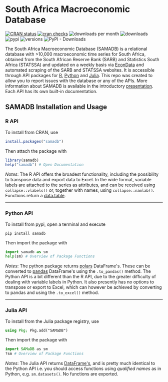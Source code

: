 # South Africa Macroeconomic Database

<!-- badges -->
[![CRAN status](https://www.r-pkg.org/badges/version/samadb)](https://cran.r-project.org/package=samadb) 
[![cran checks](https://badges.cranchecks.info/worst/samadb.svg)](https://cran.r-project.org/web/checks/check_results_samadb.html)
![downloads per month](http://cranlogs.r-pkg.org/badges/samadb?color=blue)
![downloads](http://cranlogs.r-pkg.org/badges/grand-total/samadb?color=blue)
![pypi](https://img.shields.io/pypi/v/samadb.svg)
![versions](https://img.shields.io/pypi/pyversions/samadb.svg)
![PyPI - Downloads](https://img.shields.io/pypi/dm/samadb)
<!-- end badges -->

The South Africa Macroeconomic Database (SAMADB) is a relational database with >10,000 macroeconomic time series for South Africa, obtained from the South African Reserve Bank (SARB) and Statistics South Africa (STATSSA) and updated on a weekly basis via [EconData](<https://www.econdata.co.za/>) and automated scraping of the SARB and STATSSA websites. It is accessible through API packages for [R](https://CRAN.R-project.org/package=samadb), [Python](https://pypi.org/project/samadb/) and [Julia](https://juliahub.com/ui/Search?q=SAMaDB&type=packages). This repo was created to allow you to report issues with the database or any of the APIs. More information about SAMADB is available in the introductory [presentation](https://github.com/Stellenbosch-Econometrics/SA-Nowcast/blob/main/presentation/SAMADB_Nowcasting.pdf). Each API has its own built-in documentation. 

## SAMADB Installation and Usage

### R API

To install from CRAN, use
```r
install.packages("samadb")
```
Then attach the package with
```r
library(samadb)
help("samadb") # Open Documentation 
```

*Notes*: The R API offers the broadest functionality, including the possibility to transpose data and export data to Excel. In the wide format, variable labels are attached to the series as attributes, and can be received using `collapse::vlabels()` or, together with names, using `collapse::namlab()`. Functions return a [data.table](<https://rdatatable.gitlab.io/data.table/>).

***

### Python API

To install from pypi, open a terminal and execute
```
pip install samadb
```
Then import the package with

```python
import samadb as sm
help(sm) # Overview of Package Functions
```

*Notes*: The python package returns [polars](<https://www.pola.rs/>) DataFrame's. These can be converted to [pandas](<https://pandas.pydata.org/>) DataFrame's using the `.to_pandas()` method. The Python API is a bit different than the R API, due to the greater difficulty of dealing with variable labels in Python. It also presently has no options to transpose or export to Excel, which can however be achieved by converting to pandas and using the `.to_excel()` method. 

*** 
### Julia API

To install from the Julia package registry, use
```julia
using Pkg; Pkg.add("SAMaDB")
```
Then import the package with

```julia
import SAMaDB as sm
?sm # Overview of Package Functions
```

*Notes*: The Julia API returns [DataFrame's](<https://dataframes.juliadata.org/stable/>), and is pretty much identical to the Python API i.e. you should access functions using *qualified names* as in Python, e.g. `sm.datasets()`. No functions are exported. 
